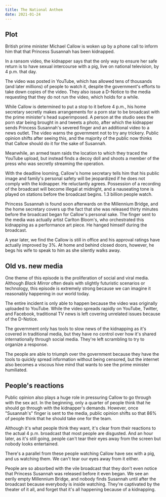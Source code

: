 ```yaml
---
title: The National Anthem
date: 2021-01-24
---
```

## Plot

British prime minister Michael Callow is woken up by a phone call to inform him that that Princess Susannah has been kidnapped.

In a ransom video, the kidnapper says that the only way to ensure her safe return is to have sexual intercourse with a pig, live on national television, by 4 p.m. that day.

The video was posted in YouTube, which has allowed tens of thousands (and later millions) of people to watch it, despite the government's efforts to take down copies of the video. They also issue a D-Notice to the media requesting that they do not run the video, which holds for a while.

While Callow is determined to put a stop to it before 4 p.m., his home secretary secretly makes arrangements for a porn star to be broadcast with the prime minister's head superimposed. A person at the studio sees the porn star being brought in and tweets a photo, after which the kidnapper sends Princess Susannah's severed finger and an additional video to a news outlet. The video warns the government not to try any trickery. Public opinion shifts after seeing this, and the majority of the public now thinks that Callow should do it for the sake of Susannah.

Meanwhile, an armed team raids the location to which they traced the YouTube upload, but instead finds a decoy doll and shoots a member of the press who was secretly streaming the operation.

With the deadline looming, Callow's home secretary tells him that his public image and family's personal safety will be jeopardized if he does not comply with the kidnapper. He reluctantly agrees. Possession of a recording of the broadcast will become illegal at midnight, and a nauseating tone is played on stations before the broadcast begins. 1.3 billion people watch.

Princess Susannah is found soon afterwards on the Millennium Bridge, and the home secretary covers up the fact that she was released thirty minutes before the broadcast began for Callow's personal sake. The finger sent to the media was actually artist Carlton Bloom's, who orchestrated this kidnapping as a performance art piece. He hanged himself during the broadcast.

A year later, we find the Callow is still in office and his approval ratings have actually improved by 3%. At home and behind closed doors, however, he begs his wife to speak to him as she silently walks away.

## Old vs. new media

One theme of this episode is the proliferation of social and viral media. Although _Black Mirror_ often deals with slightly futuristic scenarios or technology, this episode is extremely strong because we can imagine it reasonably happening in our world today.

The entire incident is only able to happen because the video was originally uploaded to YouTube. While the video spreads rapidly on YouTube, Twitter, and Facebook, traditional TV news is left covering unrelated issues because of the D-Notice.

The government only has tools to slow news of the kidnapping as it's covered in traditional media, but they have no control over how it's shared internationally through social media. They're left scrambling to try to organize a response.

The people are able to triumph over the government because they have the tools to quickly spread information without being censored, but the internet also becomes a viscous hive mind that wants to see the prime minister humiliated.

## People's reactions

Public opinion also plays a huge role in pressuring Callow to go through with the sex act. In the beginning, only a quarter of people think that he should go through with the kidnapper's demands. However, once "Susannah's" finger is sent to the media, public opinion shifts so that 86% of people think that he should take one for the team.

Although it's what people think they want, it's clear from their reactions to the actual 4 p.m. broadcast that most people are disgusted. And an hour later, as it's still going, people can't tear their eyes away from the screen but nobody looks entertained.

There's a parallel from these people watching Callow have sex with a pig, and us watching them. We can't tear our eyes away from it either.

People are so absorbed with the vile broadcast that they don't even notice that Princess Susannah was released before it even began. We see an eerily empty Millennium Bridge, and nobody finds Susannah until after the broadcast because everybody is inside watching. They're captivated by the theater of it all, and forget that it's all happening because of a kidnapping.
